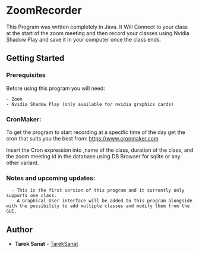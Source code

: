 # ZoomRecorder
This Program was written completely in Java. It Will Connect to your class at the start of the zoom meeting and then record your classes using Nvidia Shadow Play and save it in your computer once the class ends.

## Getting Started


### Prerequisites

Before using this program you will need:

```
- Zoom
- Nvidia Shadow Play (only available for nvidia graphics cards)
```

### CronMaker:

To get the program to start recording at a specific time of the day get the cron that suits you the best from: https://www.cronmaker.com 

Insert the Cron expression into ,name of the class, duration of the class, and the zoom meeting id in the database using DB Browser for sqlite or any other variant. 


### Notes and upcoming updates:
```
  - This is the first version of this program and it currently only supports one class.
  - A Graphical User interface will be added to this program alongside with the possibility to add multiple classes and modify them from the GUI.
```



## Author

* **Tarek Sanat** - [TarekSanat](https://github.com/tarek-sanat)
